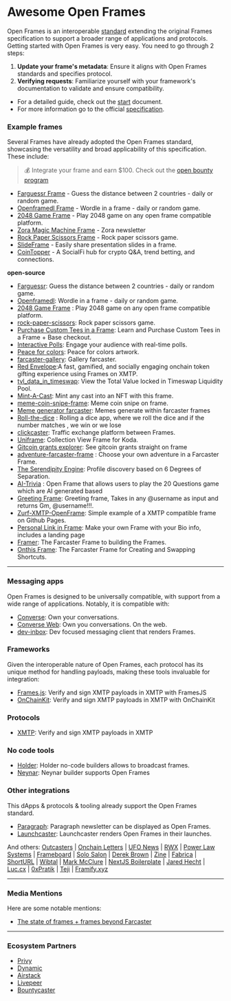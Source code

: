 # Awesome Open Frames

Open Frames is an interoperable [standard](https://github.com/open-frames/standard) extending the original Frames specification to support a broader range of applications and protocols. Getting started with Open Frames is very easy. You need to go through 2 steps:

1. **Update your frame's metadata**: Ensure it aligns with Open Frames standards and specifies protocol.
2. **Verifying requests**: Familiarize yourself with your framework's documentation to validate and ensure compatibility.

- For a detailed guide, check out the [start](https://github.com/open-frames/awesome-open-frames/blob/main/START.md) document.
- For more information go to the official [specification](https://github.com/open-frames/standard).

### Example frames

Several Frames have already adopted the Open Frames standard, showcasing the versatility and broad applicability of this specification. These include:

> 💰 Integrate your frame and earn $100. Check out the [open bounty program](https://github.com/open-frames/awesome-open-frames/blob/main/BOUNTY.md)

- [Farguessr Frame](https://farguessr.vercel.app) - Guess the distance between 2 countries - daily or random game.
- [Openframedl Frame](https://openframedl.vercel.app) - Wordle in a frame - daily or random game.
- [2048 Game Frame](https://2048frame.netlify.app) - Play 2048 game on any open frame compatible platform.
- [Zora Magic Machine Frame](https://paragraph.xyz/@zora/zora-magic-machine/) - Zora newsletter
- [Rock Paper Scissors Frame](https://xmtp-frame-rock-paper-scissors.vercel.app/) - Rock paper scissors game.
- [SlideFrame](https://slideframe.replit.app/) - Easily share presentation slides in a frame.
- [CoinTopper](https://cointopper-farcaster.vercel.app/) - A SocialFi hub for crypto Q&A, trend betting, and connections.

**open-source**

- [Farguessr](https://github.com/cryptods8/farguessr): Guess the distance between 2 countries - daily or random game.
- [Openframedl](https://github.com/cryptods8/openframedl): Wordle in a frame - daily or random game.
- [2048 Game Frame](https://github.com/Vamsieth/2048-frame) : Play 2048 game on any open frame compatible platform.
- [rock-paper-scissors](https://github.com/Unshut-Labs/xmtp-frame-rock-paper-scissors): Rock paper scissors game.
- [Purchase Custom Tees in a Frame](https://github.com/Luna-Music/LunaVibesTees): Learn and Purchase Custom Tees in a Frame + Base checkout.
- [Interactive Polls](https://github.com/xmtp-labs/fc-polls): Engage your audience with real-time polls.
- [Peace for colors](https://github.com/rtomas/peace-frame-farcaster): Peace for colors artwork.
- [farcaster-gallery](https://github.com/Nith567/far): Gallery farcaster.
- [Red Envelope](https://devfolio.co/projects/red-envelope-fe1a):A fast, gamified, and socially engaging onchain token gifting experience using Frames on XMTP.
- [tvl_data_in_timeswap](https://github.com/HrithikSampson/TVL_History): View the Total Value locked in Timeswap Liquidity Pool.
- [Mint-A-Cast](https://github.com/jamiechicago312/frameworks-ri-ja): Mint any cast into an NFT with this frame.
- [meme-coin-snipe-frame](https://github.com/golryang/meme-coin-snipe-frame-frontend): Meme coin snipe on frame.
- [Meme generator farcaster](https://github.com/ajaybutti/meme-farcaster-generator): Memes generate within farcaster frames
- [Roll-the-dice](https://github.com/LeoFranklin015/XMTP-frames) : Rolling a dice app, where we roll the dice and if the number matches , we win or we lose
- [clickcaster](https://github.com/IgorShadurin/warpcast-traffic): Traffic exchange platform between Frames.
- ⁠[Uniframe](https://github.com/Mr94t3z/uniframe): Collection View Frame for Koda.
- [Gitcoin grants explorer](https://github.com/koisose/frame): See gitcoin grants straight on frame
- [adventure-farcaster-frame](https://github.com/Vamsieth/farcast) : Choose your own adventure in a Farcaster Frame.
- [The Serendipity Engine](https://github.com/Envoy-VC/the-serendipity-engine): Profile discovery based on 6 Degrees of Separation.
- [AI-Trivia](https://github.com/Tech-axis/ai-trivia) : Open Frame that allows users to play the 20 Questions game which are AI generated based
- [Greeting Frame](https://github.com/Larhra/gm-frame): Greeting frame, Takes in any @username as input and returns Gm, @username!!!.
- [Zurf-XMTP-OpenFrame](https://github.com/robertcedwards/Zurf-XMTP-OpenFrame/): Simple example of a XMTP compatible frame on Github Pages.
- [Personal Link in Frame](https://github.com/robertcedwards/farcaster-frame-bio): Make your own Frame with your Bio info, includes a landing page
- [Framer](https://github.com/alekcangp/framer): The Farcaster Frame to building the Frames.
- ⁠[Onthis Frame](https://github.com/Mr94t3z/onthis-frame): The Farcaster Frame for Creating and Swapping Shortcuts.

---

### Messaging apps

Open Frames is designed to be universally compatible, with support from a wide range of applications. Notably, it is compatible with:

- [Converse](https://getconverse.app/): Own your conversations.
- [Converse Web](https://app.converse.xyz/): Own you conversations. On the web.
- [dev-inbox](https://github.com/xmtp/dev-inbox/): Dev focused messaging client that renders Frames.

### Frameworks

Given the interoperable nature of Open Frames, each protocol has its unique method for handling payloads, making these tools invaluable for integration:

- [Frames.js](https://framesjs.org/reference/js/xmtp): Verify and sign XMTP payloads in XMTP with FramesJS
- [OnChainKit](https://onchainkit.xyz/xmtp/introduction): Verify and sign XMTP payloads in XMTP with OnChainKit

### Protocols

- [XMTP](https://xmtp.org/docs/build/frames): Verify and sign XMTP payloads in XMTP

### No code tools

- [Holder](https://www.holder.xyz/): Holder no-code builders allows to broadcast frames.
- [Neynar](https://warpcast.com/rish/0x6ee0f33b): Neynar builder supports Open Frames

### Other integrations

This dApps & protocols & tooling already support the Open Frames standard.

- [Paragraph](https://paragraph.xyz): Paragraph newsletter can be displayed as Open Frames.
- [Launchcaster](https://www.launchcaster.xyz): Launchcaster renders Open Frames in their launches.

And others: [Outcasters](https://outcasters.xyz) | [Onchain Letters](https://onchainletters.xyz) | [UFO News](https://news.ufo.fm) | [RWX](https://rwx.mrjonkane.com) | [Power Law Systems](https://powerlaw.systems) | [Frameboard](https://www.frameboard.com) | [Solo Salon](https://solosalon.clinamenic.com) | [Derek Brown](https://derekbrown.xyz) | [Zine](https://zine.shamesoiree.com) | [Fabrica](https://blog.fabrica.land) | [ShortURL](https://shorturl.at) | [Wibtal](https://wibtal.com) | [Mark McClure](https://markmcclure.xyz) | [NextJS Boilerplate](https://nextjs-boilerplate-xi-two-79.vercel.app) | [Jared Hecht](https://jaredhecht.com) | [Luc.cx](https://luc.cx) | [0xPratik](https://0xpratik.com) | [Teji](blog.teji.io) | [Framify.xyz](https://framify.xyz)

---

### Media Mentions

Here are some notable mentions:

- [The state of frames + frames beyond Farcaster](https://mirror.xyz/albiverse.eth/8Uvsdgv9TTxnENFk90PRcIpiS20h_Av3_JkcVm7Yw2U)

---

### Ecosystem Partners

- [Privy](https://privy.io/)
- [Dynamic](https://www.dynamic.xyz/)
- [Airstack](https://www.airstack.xyz/)
- [Livepeer](https://livepeer.org/)
- [Bountycaster](https://www.bountycaster.xyz/)
